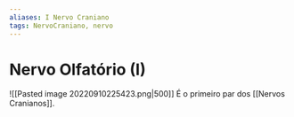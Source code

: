 ```yaml
---
aliases: I Nervo Craniano
tags: NervoCraniano, nervo
---
```

# Nervo Olfatório (I)
![[Pasted image 20220910225423.png|500]]
É o primeiro par dos [[Nervos Cranianos]]. 